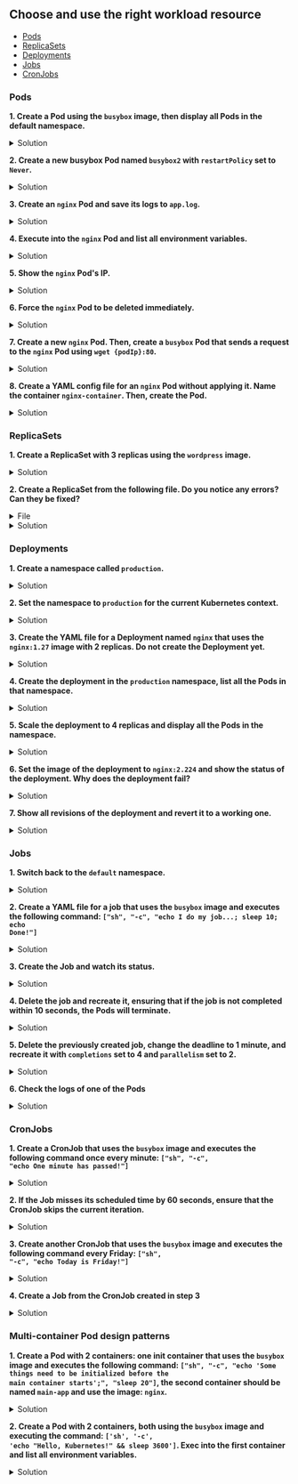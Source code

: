 
## Choose and use the right workload resource

* [Pods](https://kubernetes.io/docs/concepts/workloads/pods/ "Pods")
* [ReplicaSets](https://kubernetes.io/docs/concepts/workloads/controllers/replicaset/ "ReplicaSets")
* [Deployments](https://kubernetes.io/docs/concepts/workloads/controllers/deployment/ "Deployments")
* [Jobs](https://kubernetes.io/docs/concepts/workloads/controllers/job/ "Jobs")
* [CronJobs](https://kubernetes.io/docs/concepts/workloads/controllers/cron-jobs/ "CronJobs")

### Pods

**1. Create a Pod using the <code>busybox</code> image, then display all Pods in the default namespace.**

<details><summary>Solution</summary>
<p>

```bash
kubectl run busybox --image=busybox 
kubectl get pods #the namespace is 'default' unless specified otherwise
```

</p>
</details>


**2. Create a new busybox Pod named <code>busybox2</code> with <code>restartPolicy</code> set to <code>Never</code>.**

<details><summary>Solution</summary>
<p>

```bash
kubectl run busybox2 --image=busybox --restart=Never 
kubectl get pods
```

</p>
</details>


**3. Create an <code>nginx</code> Pod and save its logs to <code>app.log</code>.**

<details><summary>Solution</summary>
<p>

```bash
kubectl run nginx --image=nginx
kubectl logs nginx > app.log
```

</p>
</details>


**4. Execute into the <code>nginx</code> Pod and list all environment variables.**

<details><summary>Solution</summary>
<p>

```bash
kubectl exec -it nginx /bin/bash -- env
```

</p>
</details>


**5. Show the <code>nginx</code> Pod's IP.**

<details><summary>Solution</summary>
<p>

```bash
kubectl get pods -o wide #solution 1
kubectl describe pods nginx | grep -i IP #solution 2
```

</p>
</details>


**6. Force the <code>nginx</code> Pod to be deleted immediately.**

<details><summary>Solution</summary>
<p>

```bash
kubectl delete pods nginx --force --grace-period=0
```

</p>
</details>


**7. Create a new <code>nginx</code> Pod. Then, create a <code>busybox</code> Pod that sends a request to the <code>nginx</code> Pod using <code>wget {podIp}:80</code>.**

<details><summary>Solution</summary>
<p>

```bash
kubectl run nginx --image=nginx
kubectl get pods nginx -o wide #copy pod ip
kubectl run busybox --image=busybox --restart=Never -it --rm -- wget -O- {podIp}:80 #nginx uses by default port 80
```

</p>
</details>


**8. Create a YAML config file for an <code>nginx</code> Pod without applying it. Name the container <code>nginx-container</code>. Then, create the Pod.**

<details><summary>Solution</summary>
<p>

```bash
kubectl run nginx --image=nginx --dry-run=client -o yaml > nginx.yaml
```

```YAML
apiVersion: v1
kind: Pod
metadata:
  creationTimestamp: null
  labels:
    run: nginx
  name: nginx
spec:
  containers:
  - image: nginx
    name: nginx-container # add 
    resources: {}
  dnsPolicy: ClusterFirst
  restartPolicy: Always
status: {}
```

```bash
kubectl apply -f nginx.yaml
kubectl describe pod nginx | grep -i nginx-container
```

</p>
</details>


### ReplicaSets

**1. Create a ReplicaSet with 3 replicas using the <code>wordpress</code> image.**

<details><summary>Solution</summary>
<p>

ReplicaSets cannot be created imperatively, so you need to copy a template from the k8s docs and modify it

```YAML
apiVersion: apps/v1
kind: ReplicaSet
metadata:
  name: wordpress-rs
spec:
  replicas: 3
  selector:
    matchLabels:
      app: wordpress
  template:
    metadata:
      labels:
        app: wordpress
    spec:
      containers:
      - name: wordpress
        image: wordpress                                        
```

```bash
kubectl apply -f wordpress.yaml
kubectl get rs
kubectl get pods
```

</p>
</details>


**2. Create a ReplicaSet from the following file. Do you notice any errors? Can they be fixed?**

<details><summary>File</summary>
<p>

```YAML
apiVersion: apps/v1
kind: ReplicaSet
metadata:
  name: nginx-rs
spec:
  replicas: 2
  selector:
    matchLabels:
      app: nginx-pod
  template:
    metadata:
      labels:
        app: nginx
    spec:
      containers:
      - name: nginx
        image: nginx                      
```

</p>
</details>


<details><summary>Solution</summary>
<p>

```YAML
apiVersion: apps/v1
kind: ReplicaSet
metadata:
  name: nginx-rs
spec:
  replicas: 2
  selector:
    matchLabels:
      app: nginx #change
  template:
    metadata:
      labels:
        app: nginx
    spec:
      containers:
      - name: nginx
        image: nginx                      
```

</p>
</details>


### Deployments

**1. Create a namespace called <code>production</code>.**

<details><summary>Solution</summary>
<p>

```bash
kubectl create ns production
```

</p>
</details>


**2. Set the namespace to <code>production</code> for the current Kubernetes context.**

<details><summary>Solution</summary>
<p>

```bash
kubectl config set-context --current --namespace=production
```

</p>
</details>


**3. Create the YAML file for a Deployment named <code>nginx</code> that uses the <code>nginx:1.27</code> image with 2 replicas. Do not create the Deployment yet.**

<details><summary>Solution</summary>
<p>

```bash
kubectl create deploy nginx --image=nginx:1.27 --replicas=2 --dry-run=client -o yaml > deploy.yaml
```

</p>
</details>


**4. Create the deployment in the <code>production</code> namespace, list all the Pods in that namespace.**

<details><summary>Solution</summary>
<p>

Since you set the current namespace to production, there is no need to specify -n production at the end of the following commands

```bash
kubectl apply -f deploy.yaml
kubectl get pods 
```

</p>
</details>


**5. Scale the deployment to 4 replicas and display all the Pods in the namespace.**

<details><summary>Solution</summary>
<p>

```bash
kubectl scale deploy nginx --replicas=4
kubectl get pods 
```

</p>
</details>


**6. Set the image of the deployment to <code>nginx:2.224</code> and show the status of the deployment. Why does the deployment fail?**

<details><summary>Solution</summary>
<p>

```bash
kubectl set image deploy nginx nginx=nginx:2.224
kubectl rollout status deploy nginx
```
The deploy fails because the image does not exist

```bash
kubectl describe pod {podName}
```


</p>
</details>


**7. Show all revisions of the deployment and revert it to a working one.**

<details><summary>Solution</summary>
<p>

```bash
kubectl rollout history deploy nginx
kubectl rollout history deploy nginx --revision=1
kubectl rollout history deploy nginx --revision=2
kubectl rollout undo deploy nginx --to-revision=1
kubectl get deploy nginx -o wide #the image version should be nginx:1.27
kubectl get pods # all pods should be running
```
</p>
</details>


### Jobs

**1. Switch back to the <code>default</code> namespace.**

<details><summary>Solution</summary>
<p>

```bash
kubectl config set-context --current --namespace=default
```
</p>
</details>


**2. Create a YAML file for a job that uses the <code>busybox</code> image and executes the following command: <code>["sh", "-c", "echo I do my job...; sleep 10; echo Done!"]</code>**

<details><summary>Solution</summary>
<p>

```bash
 kubectl create job busyjob --image=busybox --dry-run=client -o yaml > job.yaml
```

```YAML
apiVersion: batch/v1
kind: Job
metadata:
  creationTimestamp: null
  name: busyjob
spec:
  template:
    metadata:
      creationTimestamp: null
    spec:
      containers:
      - image: busybox
        name: busyjob
        resources: {}
        command: ["sh", "-c", "echo I do my job...; sleep 10; echo Done!"] #add
      restartPolicy: Never
status: {}
```
</p>
</details>


**3. Create the Job and watch its status.**

<details><summary>Solution</summary>
<p>

```bash
kubectl apply -f job.yaml
kubectl get jobs --watch
```
</p>
</details>


**4. Delete the job and recreate it, ensuring that if the job is not completed within 10 seconds, the Pods will terminate.**

<details><summary>Solution</summary>
<p>

```bash
 kubectl delete job busyjob
```
```YAML
apiVersion: batch/v1
kind: Job
metadata:
  creationTimestamp: null
  name: busyjob
spec:
  activeDeadlineSeconds: 10 #add
  template:
    metadata:
      creationTimestamp: null
    spec:
      containers:
      - image: busybox
        name: busyjob
        resources: {}
        command: ["sh", "-c", "echo I do my job...; sleep 10; echo Done!"] #add
      restartPolicy: Never
status: {}
```
```bash
 kubectl apply -f job.yaml
 kubectl get jobs --watch
```
</p>
</details>


**5. Delete the previously created job, change the deadline to 1 minute, and recreate it with <code>completions</code> set to 4 and <code>parallelism</code> set to 2.**

<details><summary>Solution</summary>
<p>

```bash
 kubectl delete job busyjob
```
```YAML
apiVersion: batch/v1
kind: Job
metadata:
  creationTimestamp: null
  name: busyjob
spec:
  activeDeadlineSeconds: 60 #change
  parallelism: 2 #add
  completions: 4 #add
  template:
    metadata:
      creationTimestamp: null
    spec:
      containers:
      - image: busybox
        name: busyjob
        resources: {}
        command: ["sh", "-c", "echo I do my job...; sleep 10; echo Done!"]
      restartPolicy: Never
status: {}
```
```bash
 kubectl apply -f job.yaml
 kubectl get jobs --watch
```
</p>
</details>


**6. Check the logs of one of the Pods**

<details><summary>Solution</summary>
<p>

```bash
kubectl get pods
kubectl log {podName}
```
</p>
</details>


### CronJobs

**1. Create a CronJob that uses the <code>busybox</code> image and executes the following command once every minute: <code>["sh", "-c", "echo One minute has passed!"]</code>**

<details><summary>Solution</summary>
<p>

```bash
kubectl create cronjob busycronjob --image=busybox --schedule="*/1 * * * *" --dry-run=client -o yaml > cronjob.yaml
```

```YAML
apiVersion: batch/v1
kind: CronJob
metadata:
  creationTimestamp: null
  name: busycronjob
spec:
  jobTemplate:
    metadata:
      creationTimestamp: null
      name: busycronjob
    spec:
      template:
        metadata:
          creationTimestamp: null
        spec:
          containers:
          - image: busybox
            name: busycronjob
            command: ["sh", "-c", "echo One minute has passed!"] #add
          restartPolicy: OnFailure
  schedule: '*/1 * * * *'
status: {}
```
```bash
kubectl apply -f cronjob.yaml
```

</p>
</details>


**2. If the Job misses its scheduled time by 60 seconds, ensure that the CronJob skips the current iteration.**

<details><summary>Solution</summary>
<p>

```YAML
apiVersion: batch/v1
kind: CronJob
metadata:
  creationTimestamp: null
  name: busycronjob
spec:
  startingDeadlineSeconds: 60 #add
  jobTemplate:
    metadata:
      creationTimestamp: null
      name: busycronjob
    spec:
      template:
        metadata:
          creationTimestamp: null
        spec:
          containers:
          - image: busybox
            name: busycronjob
            command: ["sh", "-c", "echo One minute has passed!"]
          restartPolicy: OnFailure
  schedule: '*/1 * * * *'
status: {}
```
</p>
</details>


**3. Create another CronJob that uses the <code>busybox</code> image and executes the following command every Friday: <code>["sh", "-c", "echo Today is Friday!"]</code>**

<details><summary>Solution</summary>
<p>

```bash
kubectl create cronjob fridaycronjob --image=busybox --schedule="* * * * 5" --dry-run=client -o yaml > fridaycronjob.yaml
```

```YAML
apiVersion: batch/v1
kind: CronJob
metadata:
  creationTimestamp: null
  name: fridaycronjob
spec:
  jobTemplate:
    metadata:
      creationTimestamp: null
      name: fridaycronjob
    spec:
      template:
        metadata:
          creationTimestamp: null
        spec:
          containers:
          - image: busybox
            name: fridaycronjob
            resources: {}
            command: ["sh", "-c", "echo Today is Friday!"]
          restartPolicy: OnFailure
  schedule: '* * * * 5'
status: {}
```
```bash
kubectl apply -f fridaycronjob.yaml
```

</p>
</details>


**4. Create a Job from the CronJob created in step 3**
<details><summary>Solution</summary>
<p>

```bash
kubectl create job jobfromcronjob --from=cronjob/fridaycronjob
```

</p>
</details>


### Multi-container Pod design patterns

**1. Create a Pod with 2 containers: one init container that uses the <code>busybox</code> image and executes the following command: <code>["sh", "-c", "echo 'Some things need to be initialized before the main container starts';", "sleep 20"]</code>, the second container should be named <code>main-app</code> and use the image: <code>nginx</code>.**

<details><summary>Solution</summary>
<p>

```YAML
apiVersion: v1
kind: Pod
metadata:
  creationTimestamp: null
  labels:
    run: multipod
  name: multipod
spec:
  initContainers:
  - image: busybox
    name: busybox
    command: ["sh", "-c", "echo 'Some things have to be initialized before the main container starts';", "sleep 20"]
  containers:
  - image: nginx
    name: main-app
  dnsPolicy: ClusterFirst
  restartPolicy: Always
status: {}
```

```bash
kubectl get pods
```
</p>
</details>


**2. Create a Pod with 2 containers, both using the <code>busybox</code> image and executing the command: <code>['sh', '-c', 'echo "Hello, Kubernetes!" && sleep 3600']</code>. Exec into the first container and list all environment variables.**

<details><summary>Solution</summary>
<p>

```YAML
apiVersion: v1
kind: Pod
metadata:
  creationTimestamp: null
  labels:
    run: busybox
  name: busybox
spec:
  containers:
  - image: busybox
    name: busybox
    command: ['sh', '-c', 'echo "Hello, Kubernetes!" && sleep 3600']
  - image: busybox
    name: busybox2
    command: ['sh', '-c', 'echo "Hello, Kubernetes!" && sleep 3600']
  dnsPolicy: ClusterFirst
  restartPolicy: Always
status: {}
```

```bash
kubectl exec -it busybox --container=busybox -- env 
```
</p>
</details>
